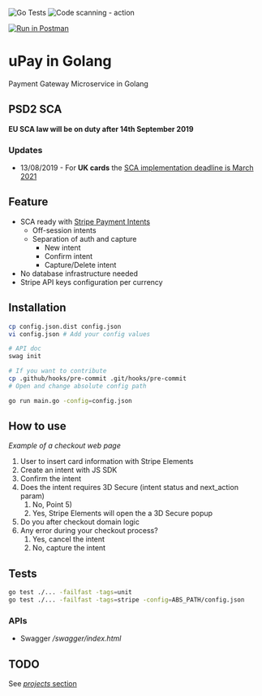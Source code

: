 ![Go Tests](https://github.com/lelledaniele/upaygo/workflows/Go/badge.svg)
![Code scanning - action](https://github.com/lelledaniele/upaygo/workflows/Code%20scanning%20-%20action/badge.svg)

[![Run in Postman](https://run.pstmn.io/button.svg)](https://app.getpostman.com/run-collection/bf7491736c431cd822f6)

# uPay in Golang

Payment Gateway Microservice in Golang

## PSD2 SCA

**EU SCA law will be on duty after 14th September 2019**

### Updates
 
- 13/08/2019 - For **UK cards** the [SCA implementation deadline is March 2021](https://www.fca.org.uk/news/press-releases/fca-agrees-plan-phased-implementation-strong-customer-authentication)

## Feature

- SCA ready with [Stripe Payment Intents](https://stripe.com/docs/payments/payment-intents)
    - Off-session intents
    - Separation of auth and capture
        - New intent
        - Confirm intent
        - Capture/Delete intent
- No database infrastructure needed
- Stripe API keys configuration per currency

## Installation

```bash
cp config.json.dist config.json
vi config.json # Add your config values

# API doc
swag init

# If you want to contribute
cp .github/hooks/pre-commit .git/hooks/pre-commit
# Open and change absolute config path

go run main.go -config=config.json
```

## How to use

*Example of a checkout web page*

1) User to insert card information with Stripe Elements
2) Create an intent with JS SDK
3) Confirm the intent
4) Does the intent requires 3D Secure (intent status and next_action param)
    1) No, Point 5)    
    2) Yes, Stripe Elements will open the a 3D Secure popup
5) Do you after checkout domain logic
6) Any error during your checkout process?
    1) Yes, cancel the intent
    2) No, capture the intent

## Tests

```bash
go test ./... -failfast -tags=unit
go test ./... -failfast -tags=stripe -config=ABS_PATH/config.json
```

### APIs

- Swagger */swagger/index.html*

## TODO

See [*projects* section](https://github.com/lelledaniele/upaygo/projects)
